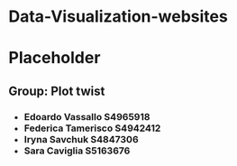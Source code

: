 # Data-Visualization-websites

<h1>Placeholder</h1>
<h2>Group: Plot twist</h2>
<h3>
    <ul>
        <li>Edoardo Vassallo S4965918</li>
        <li>Federica Tamerisco S4942412</li>
        <li>Iryna Savchuk S4847306</li>
        <li>Sara Caviglia S5163676</li>
    </ul>
</h3>